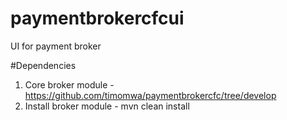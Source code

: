 # paymentbrokercfcui
UI for payment broker


#Dependencies
1. Core broker module - https://github.com/timomwa/paymentbrokercfc/tree/develop
2. Install broker module - mvn clean install
